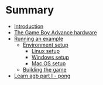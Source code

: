 # Summary

- [Introduction](./introduction/introduction.md)
- [The Game Boy Advance hardware](./hardware/hardware.md)
- [Running an example](./setup/getting_started.md)
    - [Environment setup](./setup/setup.md)
        - [Linux setup](./setup/linux.md)
        - [Windows setup]()
        - [Mac OS setup]()
    - [Building the game](./setup/building.md)
- [Learn agb part I - pong](./pong/introduction.md)
